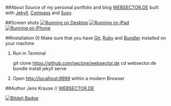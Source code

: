 ##About
Source of my personal portfolio and blog [WEBSECTOR.DE](http://www.websector.de) built with [Jekyll](http://jekyllrb.com/), [Compass](compass-style.org) and [Susy](susy.oddbird.net).

##Screen shots
[![Running on Desktop](https://raw.github.com/sectore/websector.de/master/wiki/screenshot_0.png)](http://websector.de)
[![Running on iPad](https://raw.github.com/sectore/websector.de/master/wiki/screenshot_1.jpg)](http://websector.de)
[![Running on iPhone](https://raw.github.com/sectore/websector.de/master/wiki/screenshot_2.jpg)](http://websector.de)

##Installation
0) Make sure that you have [Git](http://git-scm.com/), [Ruby](http://www.ruby-lang.org/) and [Bundler](http://gembundler.com/) installed on your machine

1) Run in Terminal

    git clone https://github.com/sectore/websector.de
    cd websector.de
    bundle install
    jekyll serve

2) Open [http://localhost:9999](http://localhost:9999) within a modern Browser

##Author
Jens Krause // [WEBSECTOR.DE](http://www.websector.de)

[![Bitdeli Badge](https://d2weczhvl823v0.cloudfront.net/sectore/websector.de/trend.png)](https://bitdeli.com/free "Bitdeli Badge")

